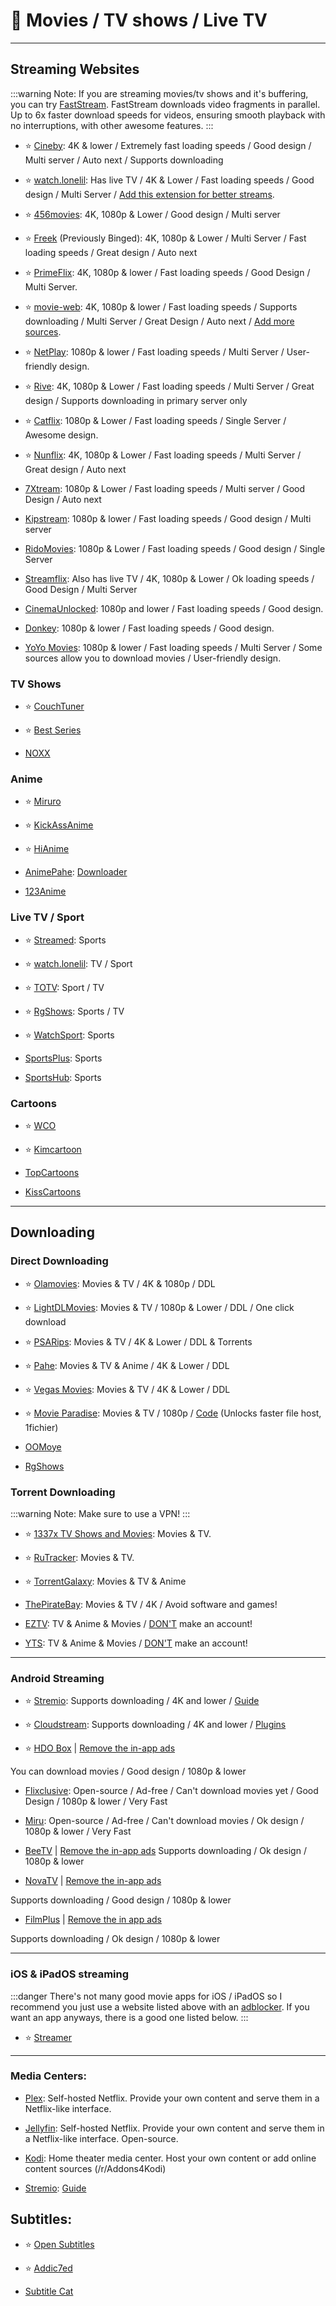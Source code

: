 # 🎦 Movies / TV shows / Live TV


***

## Streaming Websites

:::warning Note:
If you are streaming movies/tv shows and it's buffering, you can try [FastStream](https://FastStream.online). FastStream downloads video fragments in parallel. Up to 6x faster download speeds for videos, ensuring smooth playback with no interruptions, with other awesome features.
:::


- ⭐ [Cineby](https://www.cineby.ru/): 4K & lower / Extremely fast loading speeds / Good design / Multi server / Auto next / Supports downloading

- ⭐ [watch.lonelil](https://watch.lonelil.com/): Has live TV / 4K & Lower / Fast loading speeds / Good design / Multi Server / [Add this extension for better streams](https://watch.lonelil.com/onboarding).

- ⭐ [456movies](https://456movie.com/): 4K, 1080p & Lower / Good design / Multi server

- ⭐ [Freek](https://freek.to) (Previously Binged): 4K, 1080p & Lower / Multi Server / Fast loading speeds / Great design / Auto next 

- ⭐ [PrimeFlix](https://primeflix-web.vercel.app/): 4K, 1080p & lower / Fast loading speeds / Good Design / Multi Server.

- ⭐ [movie-web](https://erynith.github.io/movie-web-instances/): 4K, 1080p & lower / Fast loading speeds / Supports downloading / Multi Server / Great Design / Auto next / [Add more sources](https://pastebin.com/w8Brq2UA).

- ⭐ [NetPlay](https://netplayz.ru/): 1080p & lower / Fast loading speeds / Multi Server / User-friendly design.

- ⭐ [Rive](https://rivestream.live): 4K, 1080p & Lower / Fast loading speeds / Multi Server / Great design / Supports downloading in primary server only

- ⭐ [Catflix](https://catflix.su/): 1080p & Lower / Fast loading speeds / Single Server / Awesome design.

- ⭐ [Nunflix](https://nunflix.org/): 4K, 1080p & Lower / Fast loading speeds / Multi Server / Great design / Auto next

- [7Xtream](https://movies.7xtream.com/): 1080p & Lower / Fast loading speeds / Multi server / Good Design / Auto next

-  [Kipstream](https://kipstream.lol/): 1080p & lower / Fast loading speeds / Good design / Multi server


- [RidoMovies](https://ridomovies.tv/): 1080p & Lower / Fast loading speeds / Good design / Single Server

-  [Streamflix](https://watch.streamflix.one/): Also has live TV / 4K, 1080p & Lower / Ok loading speeds / Good Design / Multi Server


- [CinemaUnlocked](https://cinemaunlocked.com/home/): 1080p and lower / Fast loading speeds / Good design.

- [Donkey](https://donkey.to/home): 1080p & lower / Fast loading speeds / Good design.

- [YoYo Movies](https://yoyomovies.net/): 1080p & lower / Fast loading speeds / Multi Server / Some sources allow you to download movies / User-friendly design.

### TV Shows

- ⭐ [CouchTuner](https://www.couchtuner.show/)

- ⭐ [Best Series](https://bstsrs.in/)

- [NOXX](https://noxx.to/)

### Anime

- ⭐ [Miruro](https://www.miruro.tv/)

- ⭐ [KickAssAnime](https://kickassanime.mx/)

- ⭐ [HiAnime](https://hianime.to/)

- [AnimePahe](https://animepahe.ru/): [Downloader](https://github.com/KevCui/animepahe-dl)

- [123Anime](https://123animes.ru/)



### Live TV / Sport

- ⭐ [Streamed](https://streamed.su): Sports

- ⭐ [watch.lonelil](https://watch.lonelil.ru/tv): TV / Sport

- ⭐ [TOTV](http://totv.org/channels): Sport / TV

- ⭐ [RgShows](https://www.rgshows.me/livetv/): Sports / TV

- ⭐ [WatchSport](https://watchsports.to/): Sports

- [SportsPlus](https://en12.sportplus.live/): Sports

- [SportsHub](https://sportshub.stream/): Sports

### Cartoons

- ⭐ [WCO](https://www.wco.tv/)

- ⭐ [Kimcartoon](https://kimcartoon.si/)

- [TopCartoons](https://www.topcartoons.tv/)

- [KissCartoons](https://kisscartoon.nz/)


***

## Downloading

### Direct Downloading

- ⭐ [Olamovies](https://olamovies.rent/): Movies & TV / 4K & 1080p / DDL

- ⭐ [LightDLMovies](https://lightdl.xyz/): Movies & TV / 1080p & Lower / DDL / One click download

- ⭐ [PSARips](https://psa.wf/): Movies & TV / 4K & Lower / DDL & Torrents

- ⭐ [Pahe](https://pahe.ink/): Movies & TV & Anime / 4K & Lower / DDL

- ⭐ [Vegas Movies](https://vegamovies.st/): Movies & TV / 4K & Lower / DDL

- ⭐ [Movie Paradise](https://movieparadise.org/): Movies & TV / 1080p / [Code](https://rentry.org/he8fhzku) (Unlocks faster file host, 1fichier)

- [OOMoye](https://www.oomoye.life/)

- [RgShows](https://www.rgshows.me/)

### Torrent Downloading

:::warning Note:
Make sure to use a VPN!
:::

- ⭐ [1337x TV Shows and Movies](https://1337x.to/top-100-movies): Movies & TV.

- ⭐ [RuTracker](https://rutracker.org/forum/index.php?c=2): Movies & TV.

- ⭐ [TorrentGalaxy](https://torrentgalaxy.to/): Movies & TV & Anime

- [ThePirateBay](https://thepiratebay.org/search.php?q=top100:200): Movies & TV / 4K / Avoid software and games!

- [EZTV](https://eztvx.to/): TV & Anime & Movies / [DON'T](https://web.archive.org/web/20230729051829/https://thetechzone.online/do-not-register-on-this-torrent-website-filter-your-data-to-hollywood/) make an account!

- [YTS](https://yts.mx/): TV & Anime & Movies / [DON'T](https://web.archive.org/web/20230729051829/https://thetechzone.online/do-not-register-on-this-torrent-website-filter-your-data-to-hollywood/) make an account!



***

### Android Streaming

- ⭐ [Stremio](https://stremio.com): Supports downloading / 4K and lower / [Guide](https://guides.viren070.me/stremio)

- ⭐ [Cloudstream](https://cloudstream-on-fleek-co.ipns.dweb.link/): Supports downloading / 4K and lower / [Plugins](https://rentry.org/cs3-repos)


- ⭐ [HDO Box](https://hdo.app) | [Remove the in-app ads](https://forum.mobilism.org/search.php?st=0&sk=t&sd=d&sr=topics&keywords=hdo+box&sf=titleonly)

You can download movies / Good design / 1080p & lower

- [Flixclusive](https://github.com/rhenwinch/Flixclusive):
Open-source / Ad-free / Can't download movies yet / Good Design / 1080p & lower / Very Fast

- [Miru](https://github.com/miru-project/miru-app):
Open-source / Ad-free / Can't download movies / Ok design / 1080p & lower / Very Fast

- [BeeTV](https://www.beetvapp.me) | [Remove the in-app ads](https://forum.mobilism.org/search.php?st=0&sk=t&sd=d&sr=topics&keywords=beetv&sf=titleonly)
Supports downloading / Ok design / 1080p & lower

- [NovaTV](https://www.novatv.app) | [Remove the in-app ads](https://forum.mobilism.org/search.php?st=0&sk=t&sd=d&sr=topics&keywords=novatv&sf=titleonly)

Supports downloading / Good design / 1080p & lower

- [FilmPlus](https://www.filmplusapp.com) | [Remove the in app ads](https://forum.mobilism.org/search.php?st=0&sk=t&sd=d&sr=topics&keywords=filmplus&sf=titleonly)

Supports downloading / Ok design / 1080p & lower

***

### iOS & iPadOS streaming
:::danger There's not many good movie apps for iOS / iPadOS so I recommend you just use a website listed above with an [adblocker](https://mediasavvy.pages.dev/Wiki/Adblocking/#adblocking-for-ios--ipados-system-wide). If you want an app anyways, there is a good one listed below.
:::

- ⭐ [Streamer](https://github.com/StreamerApp/Streamer)

***

### Media Centers:

- [Plex](https://www.plex.tv/):  Self-hosted Netflix. Provide your own content and serve them in a Netflix-like interface.

- [Jellyfin](https://jellyfin.org/):  Self-hosted Netflix. Provide your own content and serve them in a Netflix-like interface. Open-source.

- [Kodi](https://kodi.tv/): Home theater media center. Host your own content or add online content sources (/r/Addons4Kodi)

- [Stremio](https://stremio.com): [Guide](https://rentry.co/a-guide-to-stremio)

## Subtitles:

- ⭐ [Open Subtitles](https://opensubtitles.org/)
 
- ⭐ [Addic7ed](https://www.addic7ed.com/)

- [Subtitle Cat](https://www.subtitlecat.com/)












